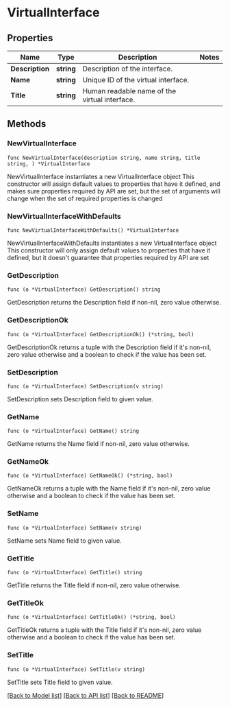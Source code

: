<!--
Copyright (C) 2020-2024 Arm Limited or its affiliates and Contributors. All rights reserved.
SPDX-License-Identifier: Apache-2.0
-->
# VirtualInterface

## Properties

Name | Type | Description | Notes
------------ | ------------- | ------------- | -------------
**Description** | **string** | Description of the interface. | 
**Name** | **string** | Unique ID of the virtual interface. | 
**Title** | **string** | Human readable name of the virtual interface. | 

## Methods

### NewVirtualInterface

`func NewVirtualInterface(description string, name string, title string, ) *VirtualInterface`

NewVirtualInterface instantiates a new VirtualInterface object
This constructor will assign default values to properties that have it defined,
and makes sure properties required by API are set, but the set of arguments
will change when the set of required properties is changed

### NewVirtualInterfaceWithDefaults

`func NewVirtualInterfaceWithDefaults() *VirtualInterface`

NewVirtualInterfaceWithDefaults instantiates a new VirtualInterface object
This constructor will only assign default values to properties that have it defined,
but it doesn't guarantee that properties required by API are set

### GetDescription

`func (o *VirtualInterface) GetDescription() string`

GetDescription returns the Description field if non-nil, zero value otherwise.

### GetDescriptionOk

`func (o *VirtualInterface) GetDescriptionOk() (*string, bool)`

GetDescriptionOk returns a tuple with the Description field if it's non-nil, zero value otherwise
and a boolean to check if the value has been set.

### SetDescription

`func (o *VirtualInterface) SetDescription(v string)`

SetDescription sets Description field to given value.


### GetName

`func (o *VirtualInterface) GetName() string`

GetName returns the Name field if non-nil, zero value otherwise.

### GetNameOk

`func (o *VirtualInterface) GetNameOk() (*string, bool)`

GetNameOk returns a tuple with the Name field if it's non-nil, zero value otherwise
and a boolean to check if the value has been set.

### SetName

`func (o *VirtualInterface) SetName(v string)`

SetName sets Name field to given value.


### GetTitle

`func (o *VirtualInterface) GetTitle() string`

GetTitle returns the Title field if non-nil, zero value otherwise.

### GetTitleOk

`func (o *VirtualInterface) GetTitleOk() (*string, bool)`

GetTitleOk returns a tuple with the Title field if it's non-nil, zero value otherwise
and a boolean to check if the value has been set.

### SetTitle

`func (o *VirtualInterface) SetTitle(v string)`

SetTitle sets Title field to given value.



[[Back to Model list]](../README.md#documentation-for-models) [[Back to API list]](../README.md#documentation-for-api-endpoints) [[Back to README]](../README.md)


